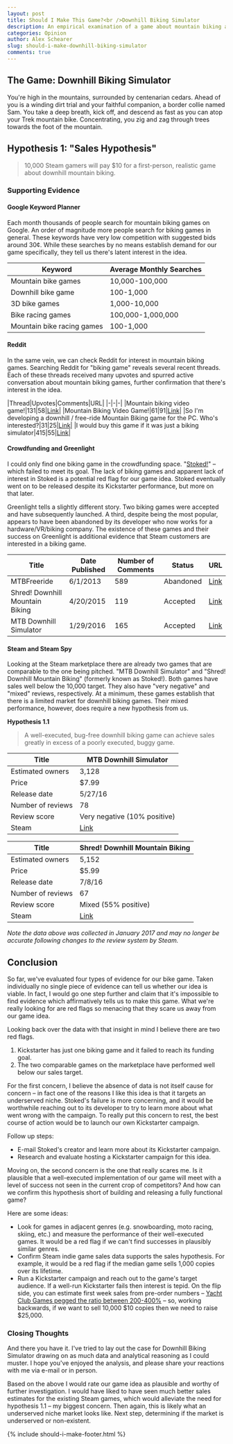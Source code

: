 ```yaml
---
layout: post
title: Should I Make This Game?<br />Downhill Biking Simulator
description: An empirical examination of a game about mountain biking and its merits.
categories: Opinion
author: Alex Schearer
slug: should-i-make-downhill-biking-simulator
comments: true
---
```


## The Game: Downhill Biking Simulator
You're high in the mountains, surrounded by centenarian cedars. Ahead of you is a winding dirt trial and your faithful companion, a border collie named Sam. You take a deep breath, kick off, and descend as fast as you can atop your Trek mountain bike. Concentrating, you zig and zag through trees towards the foot of the mountain.

## Hypothesis 1: "Sales Hypothesis"
  > 10,000 Steam gamers will pay $10 for a first-person, realistic game about downhill mountain biking.

### Supporting Evidence
#### Google Keyword Planner
Each month thousands of people search for mountain biking games on Google. An order of magnitude more people search for biking games in general. These keywords have very low competition with suggested bids around 30¢. While these searches by no means establish demand for our game specifically, they tell us there's latent interest in the idea.

|Keyword|Average Monthly Searches|
|-|-|
|Mountain bike games|10,000-100,000|
|Downhill bike game|100-1,000|
|3D bike games|1,000-10,000|
|Bike racing games |100,000-1,000,000|
|Mountain bike racing games|100-1,000|

#### Reddit
In the same vein, we can check Reddit for interest in mountain biking games. Searching Reddit for "biking game" reveals several recent threads. Each of these threads received many upvotes and spurred active conversation about mountain biking games, further confirmation that there's interest in the idea.

|Thread|Upvotes|Comments|URL|
|-|-|-|
|Mountain biking video game!|131|58|[Link](https://www.reddit.com/r/MTB/comments/4ecvbm/mountain_biking_video_game/)|
|Mountain Biking Video Game!|61|91|[Link](https://www.reddit.com/r/MTB/comments/3s0atg/mountain_biking_video_game/)|
|So I'm developing a downhill / free-ride Mountain Biking game for the PC. Who's interested?|31|25|[Link](https://www.reddit.com/r/gaming/comments/1av1ce/so_im_developing_a_downhill_freeride_mountain/)|
|I would buy this game if it was just a biking simulator|415|55|[Link](https://www.reddit.com/r/gaming/comments/1hza12/i_would_buy_this_game_if_it_was_just_a_biking/)|

#### Crowdfunding and Greenlight
I could only find one biking game in the crowdfunding space. "[Stoked!][1]" – which failed to meet its goal. The lack of biking games and apparent lack of interest in Stoked is a potential red flag for our game idea. Stoked eventually went on to be released despite its Kickstarter performance, but more on that later.

Greenlight tells a slightly different story. Two biking games were accepted and have subsequently launched. A third, despite being the most popular, appears to have been abandoned by its developer who now works for a hardware/VR/biking company. The existence of these games and their success on Greenlight is additional evidence that Steam customers are interested in a biking game.

|Title|Date Published|Number of Comments|Status|URL|
|-|-|-|-|-|
|MTBFreeride|6/1/2013|589|Abandoned|[Link](http://steamcommunity.com/sharedfiles/filedetails/?id=149654707)|
|Shred! Downhill Mountain Biking|4/20/2015|119|Accepted|[Link](http://steamcommunity.com/sharedfiles/filedetails/?id=434236349)|
|MTB Downhill Simulator|1/29/2016|165|Accepted|[Link](http://steamcommunity.com/sharedfiles/filedetails/?id=610964890)|

#### Steam and Steam Spy
Looking at the Steam marketplace there are already two games that are comparable to the one being pitched. "MTB Downhill Simulator" and "Shred! Downhill Mountain Biking" (formerly known as Stoked!). Both games have sales well below the 10,000 target. They also have "very negative" and "mixed" reviews, respectively. At a minimum, these games establish that there is a limited market for downhill biking games. Their mixed performance, however, does require a new hypothesis from us.

__Hypothesis 1.1__
  > A well-executed, bug-free downhill biking game can achieve sales greatly in excess of a poorly executed, buggy game.

|Title|MTB Downhill Simulator|
|-|-|
|Estimated owners|3,128|
|Price|$7.99|
|Release date|5/27/16|
|Number of reviews|78|
|Review score|Very negative (10% positive)|
|Steam|[Link](http://store.steampowered.com/app/475990)|


|Title|Shred! Downhill Mountain Biking|
|-|-|
|Estimated owners|5,152|
|Price|$5.99|
|Release date|7/8/16|
|Number of reviews|67|
|Review score|Mixed (55% positive)|
|Steam|[Link](http://store.steampowered.com/app/381590)|

*Note the data above was collected in January 2017 and may no longer be accurate following changes to the review system by Steam.*

## Conclusion
So far, we've evaluated four types of evidence for our bike game. Taken individually no single piece of evidence can tell us whether our idea is viable. In fact, I would go one step further and claim that it's impossible to find evidence which affirmatively tells us to make this game. What we're really looking for are red flags so menacing that they scare us away from our game idea.

Looking back over the data with that insight in mind I believe there are two red flags.

  1. Kickstarter has just one biking game and it failed to reach its funding goal.
  1. The two comparable games on the marketplace have performed well below our sales target.

For the first concern, I believe the absence of data is not itself cause for concern – in fact one of the reasons I like this idea is that it targets an underserved niche. Stoked's failure is more concerning, and it would be worthwhile reaching out to its developer to try to learn more about what went wrong with the campaign. To really put this concern to rest, the best course of action would be to launch our own Kickstarter campaign.

Follow up steps:

 * E-mail Stoked's creator and learn more about its Kickstarter campaign.
 * Research and evaluate hosting a Kickstarter campaign for this idea.

Moving on, the second concern is the one that really scares me. Is it plausible that a well-executed implementation of our game will meet with a level of success not seen in the current crop of competitors? And how can we confirm this hypothesis short of building and releasing a fully functional game?

Here are some ideas:

 * Look for games in adjacent genres (e.g. snowboarding, moto racing, skiing, etc.) and measure the performance of their well-executed games. It would be a red flag if we can't find successes in plausibly similar genres.
 * Confirm Steam indie game sales data supports the sales hypothesis. For example, it would be a red flag if the median game sells 1,000 copies over its lifetime.
 * Run a Kickstarter campaign and reach out to the game's target audience. If a well-run Kickstarter fails then interest is tepid. On the flip side, you can estimate first week sales from pre-order numbers – [Yacht Club Games pegged the ratio between 200-400%][2] – so, working backwards, if we want to sell 10,000 $10 copies then we need to raise $25,000.

### Closing Thoughts

And there you have it. I've tried to lay out the case for Downhill Biking Simulator drawing on as much data and analytical reasoning as I could muster. I hope you've enjoyed the analysis, and please share your reactions with me via e-mail or in person. 

Based on the above I would rate our game idea as plausible and worthy of further investigation. I would have liked to have seen much better sales estimates for the existing Steam games, which would alleviate the need for hypothesis 1.1 – my biggest concern. Then again, this is likely what an underserved niche market looks like. Next step, determining if the market is underserved or non-existent.

{% include should-i-make-footer.html %}

[1]: https://www.kickstarter.com/projects/50786070/stoked-extreme-mountain-biking-a-multi-platform-vi
[2]: http://yachtclubgames.com/2014/08/sales-one-month/